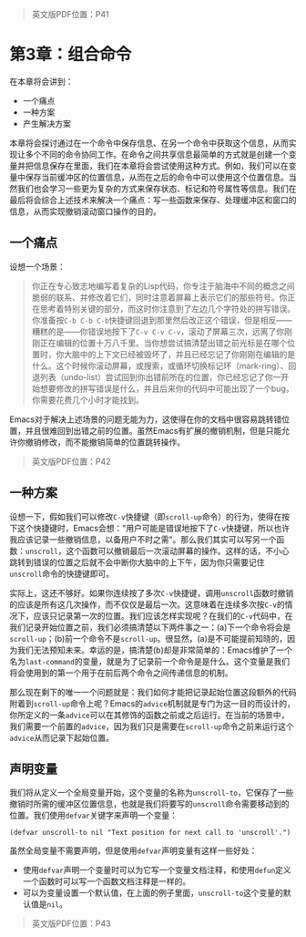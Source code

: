 > 英文版PDF位置：P41

# 第3章：组合命令
在本章将会讲到：
- 一个痛点
- 一种方案
- 产生解决方案

本章将会探讨通过在一个命令中保存信息、在另一个命令中获取这个信息，从而实现让多个不同的命令协同工作。在命令之间共享信息最简单的方式就是创建一个变量并把信息保存在里面，我们在本章将会尝试使用这种方式。例如，我们可以在变量中保存当前缓冲区的位置信息，从而在之后的命令中可以使用这个位置信息。当然我们也会学习一些更为复杂的方式来保存状态、标记和符号属性等信息。我们在最后将会综合上述技术来解决一个痛点：写一些函数来保存、处理缓冲区和窗口的信息，从而实现撤销滚动窗口操作的目的。

## 一个痛点
设想一个场景：
> 你正在专心致志地编写着复杂的Lisp代码，你专注于脑海中不同的概念之间脆弱的联系、并修改着它们，同时注意着屏幕上表示它们的那些符号。你正在思考着特别关键的部分，而这时你注意到了左边几个字符处的拼写错误。你准备按`C-b C-b C-b`快捷键回退到那里然后改正这个错误，但是相反——糟糕的是——你错误地按下了`C-v C-v C-v`，滚动了屏幕三次，远离了你刚刚正在编辑的位置十万八千里。当你想尝试搞清楚出错之前光标是在哪个位置时，你大脑中的上下文已经被毁坏了，并且已经忘记了你刚刚在编辑的是什么。这个时候你滚动屏幕，或搜索，或循环切换标记环（mark-ring）、回退列表（undo-list）尝试回到你出错前所在的位置，你已经忘记了你一开始想要修改的拼写错误是什么，并且后来你的代码中可能出现了一个bug，你需要花费几个小时才能找到。

Emacs对于解决上述场景的问题无能为力，这使得在你的文档中很容易跳转错位置，并且很难回到出错之前的位置。虽然Emacs有扩展的撤销机制，但是只能允许你撤销修改，而不能撤销简单的位置跳转操作。

> 英文版PDF位置：P42

## 一种方案
设想一下，假如我们可以修改`C-v`快捷键（即`scroll-up`命令）的行为，使得在按下这个快捷键时，Emacs会想："用户可能是错误地按下了`C-v`快捷键，所以也许我应该记录一些撤销信息，以备用户不时之需"。那么我们其实可以写另一个函数：`unscroll`，这个函数可以撤销最后一次滚动屏幕的操作。这样的话，不小心跳转到错误的位置之后就不会中断你大脑中的上下午，因为你只需要记住`unscroll`命令的快捷键即可。

实际上，这还不够好。如果你连续按了多次`C-v`快捷键，调用`unscroll`函数时撤销的应该是所有这几次操作，而不仅仅是最后一次。这意味着在连续多次按`C-v`的情况下，应该只记录第一次的位置。我们应该怎样实现呢？在我们的`C-v`代码中，在我们记录开始位置之前，我们必须搞清楚以下两件事之一：(a)下一个命令将会是`scroll-up`；(b)前一个命令不是`scroll-up`。很显然，(a)是不可能提前知晓的，因为我们无法预知未来。幸运的是，搞清楚(b)却是非常简单的：Emacs维护了一个名为`last-command`的变量，就是为了记录前一个命令是是什么。这个变量是我们将会使用到的第一个用于在前后两个命令之间传递信息的机制。

那么现在剩下的唯一一个问题就是：我们如何才能把记录起始位置这段额外的代码附着到`scroll-up`命令上呢？Emacs的`advice`机制就是专门为这一目的而设计的，你所定义的一条`advice`可以在其修饰的函数之前或之后运行。在当前的场景中，我们需要一个前置的`advice`，因为我们只是需要在`scroll-up`命令之前来运行这个`advice`从而记录下起始位置。

## 声明变量
我们将从定义一个全局变量开始，这个变量的名称为`unscroll-to`，它保存了一些撤销时所需的缓冲区位置信息，也就是我们将要写的`unscroll`命令需要移动到的位置。我们使用`defvar`关键字来声明一个变量：
``` emacs-lisp
(defvar unscroll-to nil "Text position for next call to 'unscroll'.")
```
虽然全局变量不需要声明，但是使用`defvar`声明变量有这样一些好处：
- 使用`defvar`声明一个变量时可以为它写一个变量文档注释，和使用`defun`定义一个函数时可以写一个函数文档注释是一样的。
- 可以为变量设置一个默认值，在上面的例子里面，`unscroll-to`这个变量的默认值是`nil`。 

> 英文版PDF位置：P43
